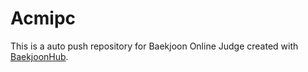 # Acmipc
This is a auto push repository for Baekjoon Online Judge created with [BaekjoonHub](https://github.com/BaekjoonHub/BaekjoonHub).

